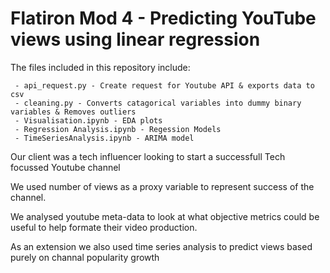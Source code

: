 # Flatiron Mod 4 - Predicting YouTube views using linear regression

The files included in this repository include:

     - api_request.py - Create request for Youtube API & exports data to csv
     - cleaning.py - Converts catagorical variables into dummy binary variables & Removes outliers
     - Visualisation.ipynb - EDA plots
     - Regression Analysis.ipynb - Regession Models
     - TimeSeriesAnalysis.ipynb - ARIMA model
     
     
Our client was a tech influencer looking to start a successfull Tech focussed Youtube channel

We used number of views as a proxy variable to represent success of the channel.

We analysed youtube meta-data to look at what objective metrics could be useful to help formate their video production. 

As an extension we also used time series analysis to predict views based purely on channal popularity growth
